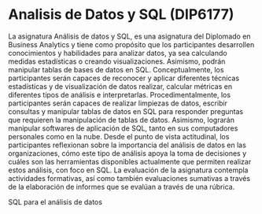# Analisis de Datos y SQL (DIP6177)

La asignatura Análisis de datos y SQL, es una asignatura del Diplomado en Business Analytics y tiene como propósito que los participantes desarrollen
conocimientos y habilidades para analizar datos, ya sea calculando medidas estadísticas o creando visualizaciones. Asimismo, podrán manipular tablas de
bases de datos en SQL.
Conceptualmente, los participantes serán capaces de reconocer y aplicar diferentes técnicas estadísticas y de visualización de datos realizar, calcular
métricas en diferentes tipos de análisis e interpretarlas.
Procedimentalmente, los participantes serán capaces de realizar limpiezas de datos, escribir consultas y manipular tablas de datos en SQL para responder
preguntas que requieren la manipulación de tablas de datos. Asimismo, lograrán manipular softwares de aplicación de SQL, tanto en sus computadores
personales como en la nube.
Desde el punto de vista actitudinal, los participantes reflexionan sobre la importancia del análisis de datos en las organizaciones, cómo este tipo de análisis
apoya la toma de decisiones y cuáles son las herramientas disponibles actualmente que permiten realizar estos análisis, con foco en SQL.
La evaluación de la asignatura contempla actividades formativas, así como también evaluaciones sumativas a través de la elaboración de informes que se
evalúan a través de una rúbrica.



  SQL para el análisis de datos



